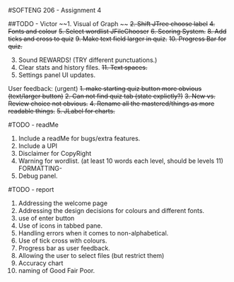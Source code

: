 #SOFTENG 206 - Assignment 4

##TODO - Victor
~~1. Visual of Graph ~~
~~2. Shift JTree choose label~~
~~4. Fonts and colour~~
~~5. Select wordlist JFileChooser~~
~~6. Scoring System.~~
~~8. Add ticks and cross to quiz~~
~~9. Make text field larger in quiz.~~
~~10. Progress Bar for quiz.~~


3. Sound REWARDS! (TRY different punctuations.)
7. Clear stats and history files.
~~11. Text spaces.~~
12. Settings panel UI updates.

User feedback: (urgent)
~~1. make starting quiz button more obvious (text/larger button)~~
~~2. Can not find quiz tab (state explictly?)~~
~~3. New vs. Review choice not obvious.~~
~~4. Rename all the mastered/things as more readable things.~~
~~5. JLabel for charts.~~


#TODO - readMe
1. Include a readMe for bugs/extra features.
2. Include a UPI
3. Disclaimer for CopyRight
4. Warning for wordlist. (at least 10 words each level, should be levels 11) FORMATTING-
5. Debug panel.


#TODO - report
1. Addressing the welcome page
2. Addressing the design decisions for colours and different fonts.
3. use of enter button
4. Use of icons in tabbed pane. 
5. Handling errors when it comes to non-alphabetical.
6. Use of tick cross with colours.
7. Progress bar as user feedback.
8. Allowing the user to select files (but restrict them)
9. Accuracy chart
10. naming of Good Fair Poor.
